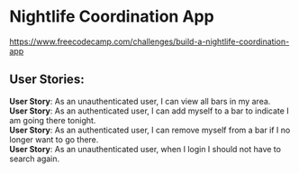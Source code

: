 Nightlife Coordination App
===
https://www.freecodecamp.com/challenges/build-a-nightlife-coordination-app

User Stories:
---

**User Story**: As an unauthenticated user, I can view all bars in my area.  
**User Story**: As an authenticated user, I can add myself to a bar to indicate I am going there tonight.  
**User Story**: As an authenticated user, I can remove myself from a bar if I no longer want to go there.  
**User Story**: As an unauthenticated user, when I login I should not have to search again.
